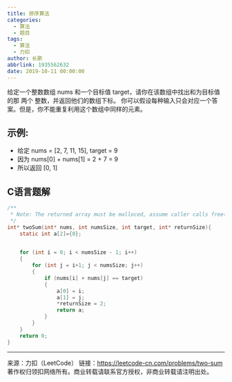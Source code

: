 ```yaml
---
title: 排序算法
categories:
  - 算法
  - 题目
tags:
  - 算法
  - 力扣
author: 长歌
abbrlink: 1935562632
date: 2019-10-11 00:00:00
---
```


给定一个整数数组 nums 和一个目标值 target，请你在该数组中找出和为目标值的那 两个 整数，并返回他们的数组下标。
你可以假设每种输入只会对应一个答案。但是，你不能重复利用这个数组中同样的元素。
<!-- More -->
## 示例:
- 给定 nums = [2, 7, 11, 15], target = 9
- 因为 nums[0] + nums[1] = 2 + 7 = 9
- 所以返回 [0, 1]

## C语言题解
```c
/**
 * Note: The returned array must be malloced, assume caller calls free().
 */
int* twoSum(int* nums, int numsSize, int target, int* returnSize){
    static int a[2]={0};
    

    for (int i = 0; i < numsSize - 1; i++)
    {
        for (int j = i+1; j < numsSize; j++)
        {
            if (nums[i] + nums[j] == target)
            {
                a[0] = i;
                a[1] = j;
                *returnSize = 2;
                return a;
            }
        }
    }
    return 0;
}

```
---
来源：力扣（LeetCode）
链接：https://leetcode-cn.com/problems/two-sum
著作权归领扣网络所有。商业转载请联系官方授权，非商业转载请注明出处。
